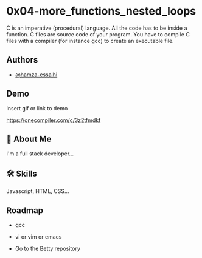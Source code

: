 # 0x04-more_functions_nested_loops

C is an imperative (procedural) language.
All the code has to be inside a function.
C files are source code of your program.
You have to compile C files with a compiler (for instance gcc) to create an
executable file.



## Authors

- [@hamza-essalhi](https://www.github.com/hamza-essalhi)


## Demo

Insert gif or link to demo

https://onecompiler.com/c/3z2tfmdkf
## 🚀 About Me
I'm a full stack developer...


## 🛠 Skills
Javascript, HTML, CSS...


## Roadmap

- gcc

- vi or vim or emacs
- Go to the Betty repository
